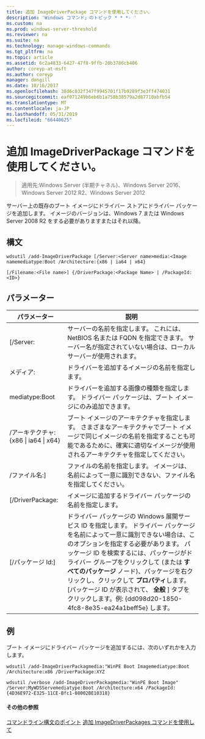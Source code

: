 ```yaml
---
title: 追加 ImageDriverPackage コマンドを使用してください。
description: 'Windows コマンド」のトピック * * *- '
ms.custom: na
ms.prod: windows-server-threshold
ms.reviewer: na
ms.suite: na
ms.technology: manage-windows-commands
ms.tgt_pltfrm: na
ms.topic: article
ms.assetid: 6c2a4833-6427-47f8-9ffb-20b3786cb406
author: coreyp-at-msft
ms.author: coreyp
manager: dongill
ms.date: 10/16/2017
ms.openlocfilehash: 38d6c032f347f9945701f17b9289f3e3ff474031
ms.sourcegitcommit: eaf071249b6eb6b1a758b38579a2d87710abfb54
ms.translationtype: MT
ms.contentlocale: ja-JP
ms.lasthandoff: 05/31/2019
ms.locfileid: "66440625"
---
```

# <a name="using-the-add-imagedriverpackage-command"></a>追加 ImageDriverPackage コマンドを使用してください。

>適用先:Windows Server (半期チャネル)、Windows Server 2016、Windows Server 2012 R2、Windows Server 2012

サーバー上の既存のブート イメージにドライバー ストアにドライバー パッケージを追加します。 イメージのバージョンは、Windows 7 または Windows Server 2008 R2 をする必要がありますまたはそれ以降。
## <a name="syntax"></a>構文
```
wdsutil /add-ImageDriverPackage [/Server:<Server name>media:<Image namemediatype:Boot /Architecture:{x86 | ia64 | x64} 
```
```
[/Filename:<File name>] {/DriverPackage:<Package Name> | /PackageId:<ID>}
```
## <a name="parameters"></a>パラメーター

|                 パラメーター                  |                                                                                                                                                                                                            説明                                                                                                                                                                                                             |
|--------------------------------------------|------------------------------------------------------------------------------------------------------------------------------------------------------------------------------------------------------------------------------------------------------------------------------------------------------------------------------------------------------------------------------------------------------------------------------------|
|           [/Server:<Server name>           |                                                                                                                                               サーバーの名前を指定します。 これには、NetBIOS 名または FQDN を指定できます。 サーバー名が指定されていない場合は、ローカル サーバーが使用されます。                                                                                                                                                |
|             メディア:<Image name>             |                                                                                                                                                                                       ドライバーを追加するイメージの名前を指定します。                                                                                                                                                                                        |
|               mediatype:Boot               |                                                                                                                                                                ドライバーを追加する画像の種類を指定します。 ドライバー パッケージは、ブート イメージにのみ追加できます。                                                                                                                                                                 |
| /アーキテクチャ: {x86 &#124; ia64 &#124; x64} |                                                                                                       ブート イメージのアーキテクチャを指定します。 さまざまなアーキテクチャでブート イメージで同じイメージの名前を指定することも可能であるために、確実に適切なイメージが使用されるアーキテクチャを指定してください。                                                                                                        |
|           /ファイル名:<File name>]           |                                                                                                                                                        ファイルの名前を指定します。 イメージは、名前によって一意に識別できない、ファイル名を指定してください。                                                                                                                                                        |
|           [/DriverPackage:<Name>           |                                                                                                                                                                                   イメージに追加するドライバー パッケージの名前を指定します。                                                                                                                                                                                    |
|             [/パッケージ Id:<ID>]              | ドライバー パッケージの Windows 展開サービス ID を指定します。 ドライバー パッケージを名前によって一意に識別できない場合は、このオプションを指定する必要があります。 パッケージ ID を検索するには、パッケージがドライバー グループをクリックして (または **すべてのパッケージ** ノード)、パッケージを右クリックし、クリックして **プロパティ**します。 [パッケージ ID が表示されて、 **全般** ] タブをクリックします。例: {dd098d20-1850-4fc8-8e35-ea24a1beff5e} します。 |

## <a name="BKMK_examples"></a>例
ブート イメージにドライバー パッケージを追加するには、次のいずれかを入力します。
```
wdsutil /add-ImageDriverPackagmedia:"WinPE Boot Imagemediatype:Boot /Architecture:x86 /DriverPackage:XYZ
```
```
wdsutil /verbose /add-ImageDriverPackagmedia:"WinPE Boot Image" /Server:MyWDSServemediatype:Boot /Architecture:x64 /PackageId:{4D36E972-E325-11CE-Bfc1-08002BE10318}
```
#### <a name="additional-references"></a>その他の参照
[コマンドライン構文のポイント](command-line-syntax-key.md)
[追加 ImageDriverPackages コマンドを使用して](using-the-add-imagedriverpackages-command.md)
